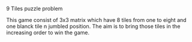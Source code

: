 9 Tiles puzzle problem

This game consist of 3x3 matrix which have 8 tiles from one to eight and one blanck tile n jumbled position. The aim is to bring those tiles in the increasing order to win the game.
